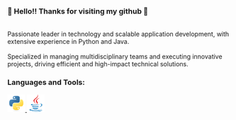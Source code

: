 <h3 align="left">👋 Hello!! Thanks for visiting my github 💙</h3>

<br>Passionate leader in technology and scalable application development, with extensive experience in Python and Java.<br><br> Specialized in managing multidisciplinary teams and executing innovative projects, driving efficient and high-impact technical solutions.<br>

<h3 align="left">Languages and Tools:</h3>
 <a href="https://www.python.org" target="_blank"><p align="left"> <img src="https://raw.githubusercontent.com/devicons/devicon/master/icons/python/python-original.svg" alt="python" width="40" height="40"/>  </a> <a href="https://www.java.com" target="_blank"> <img src="https://raw.githubusercontent.com/devicons/devicon/master/icons/java/java-original.svg" alt="java" width="40" height="40"/> 


